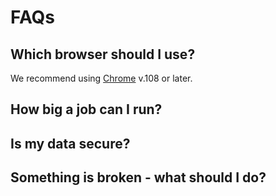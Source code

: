 # FAQs


## Which browser should I use?
We recommend using [Chrome](https://www.google.com/chrome/) v.108 or later.

## How big a job can I run?


## Is my data secure?


## Something is broken - what should I do?
